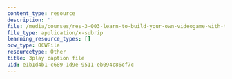 ```yaml
---
content_type: resource
description: ''
file: /media/courses/res-3-003-learn-to-build-your-own-videogame-with-the-unity-game-engine-and-microsoft-kinect-january-iap-2017/e1b1d4b1c6891d9e9511eb094c86cf7c_lKX4aGOzNvo.srt
file_type: application/x-subrip
learning_resource_types: []
ocw_type: OCWFile
resourcetype: Other
title: 3play caption file
uid: e1b1d4b1-c689-1d9e-9511-eb094c86cf7c
---
```

